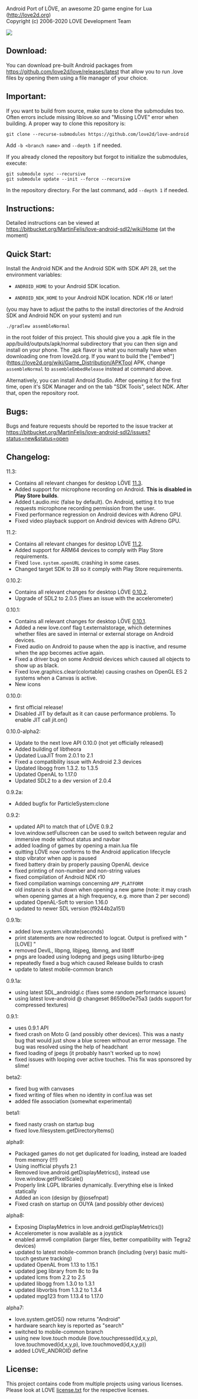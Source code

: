 Android Port of LÖVE, an awesome 2D game engine for Lua (http://love2d.org)  
Copyright (c) 2006-2020 LOVE Development Team

![](https://github.com/love2d/love-android/workflows/build/badge.svg)

Download:
---------

You can download pre-built Android packages from https://github.com/love2d/love/releases/latest that allow
you to run .love files by opening them using a file manager of your choice.

Important:
----------

If you want to build from source, make sure to clone the submodules too. Often errors include missing
liblove.so and "Missing LÖVE" error when building. A proper way to clone this repository is:

```
git clone --recurse-submodules https://github.com/love2d/love-android
```

Add `-b <branch name>` and `--depth 1` if needed.

If you already cloned the repository but forgot to initialize the submodules, execute:

```
git submodule sync --recursive
git submodule update --init --force --recursive
```

In the repository directory. For the last command, add `--depth 1` if needed.

Instructions:
-------------

Detailed instructions can be viewed at https://bitbucket.org/MartinFelis/love-android-sdl2/wiki/Home (at the moment)

Quick Start:
------------

Install the Android NDK and the Android SDK with SDK API 28, set the
environment variables:

* `ANDROID_HOME` to your Android SDK location.

* `ANDROID_NDK_HOME` to your Android NDK location. NDK r16 or later!

(you may have to adjust the paths to the install directories of the Android
SDK and Android NDK on your system) and run

```
./gradlew assembleNormal
```

in the root folder of this project. This should give you a .apk file in the app/build/outputs/apk/normal
subdirectory that you can then sign and install on your phone. The .apk flavor is what you normally have
when downloading one from love2d.org. If you want to build the ["embed"](https://love2d.org/wiki/Game_Distribution/APKTool
APK, change `assembleNormal` to `assembleEmbedRelease` instead at command above.

Alternatively, you can install Android Studio. After opening it for the first time, open it's SDK Manager
and on the tab "SDK Tools", select NDK. After that, open the repository root.

Bugs:
-----

Bugs and feature requests should be reported to the issue tracker at https://bitbucket.org/MartinFelis/love-android-sdl2/issues?status=new&status=open

Changelog:
----------

11.3:

* Contains all relevant changes for desktop LÖVE [11.3](https://love2d.org/wiki/11.3).
* Added support for microphone recording on Android. **This is disabled in Play Store builds**.
* Added t.audio.mic (false by default). On Android, setting it to true requests microphone recording permission from the user.
* Fixed performance regression on Android devices with Adreno GPU.
* Fixed video playback support on Android devices with Adreno GPU.

11.2:

* Contains all relevant changes for desktop LÖVE [11.2](https://love2d.org/wiki/11.2).
* Added support for ARM64 devices to comply with Play Store requirements.
* Fixed `love.system.openURL` crashing in some cases.
* Changed target SDK to 28 so it comply with Play Store requirements.

0.10.2:

* Contains all relevant changes for desktop LÖVE [0.10.2](https://love2d.org/wiki/0.10.2).
* Upgrade of SDL2 to 2.0.5 (fixes an issue with the accelerometer)

0.10.1:

* Contains all relevant changes for desktop LÖVE [0.10.1](https://love2d.org/wiki/0.10.1).
* Added a new love.conf flag t.externalstorage, which determines whether files are saved in internal or external storage on Android devices.
* Fixed audio on Android to pause when the app is inactive, and resume when the app becomes active again.
* Fixed a driver bug on some Android devices which caused all objects to show up as black.
* Fixed love.graphics.clear(colortable) causing crashes on OpenGL ES 2 systems when a Canvas is active.
* New icons

0.10.0:

* first official release!
* Disabled JIT by default as it can cause performance problems. To enable JIT call jit.on()

0.10.0-alpha2:

* Update to the next love API 0.10.0 (not yet officially released)
* Added building of libtheora
* Updated LuaJIT from 2.0.1 to 2.1
* Fixed a compatibility issue with Android 2.3 devices
* Updated libogg from 1.3.2. to 1.3.5
* Updated OpenAL to 1.17.0
* Updated SDL2 to a dev version of 2.0.4

0.9.2a:

* Added bugfix for ParticleSystem:clone

0.9.2:

* updated API to match that of LÖVE 0.9.2
* love.window.setFullscreen can be used to switch between regular and immersive mode without status and navbar
* added loading of games by opening a main.lua file
* quitting LÖVE now conforms to the Android application lifecycle
* stop vibrator when app is paused
* fixed battery drain by properly pausing OpenAL device
* fixed printing of non-number and non-string values
* fixed compilation of Android NDK r10
* fixed compilation warnings concerning ```APP_PLATFORM```
* old instance is shut down when opening a new game (note: it may crash when opening games at a high frequency, e.g. more than 2 per second)
* updated OpenAL-Soft to version 1.16.0
* updated to newer SDL version (f9244b2a151)

0.9.1b:

* added love.system.vibrate(seconds)
* print statements are now redirected to logcat. Output is prefixed with "[LOVE] "
* removed DevIL, libpng, libjpeg, libmng, and libtiff
* pngs are loaded using lodepng and jpegs using libturbo-jpeg
* repeatedly fixed a bug which caused Release builds to crash
* update to latest mobile-common branch

0.9.1a:

* using latest SDL\_androidgl.c (fixes some random performance issues)
* using latest love-android @ changeset 8659be0e75a3 (adds support for
	compressed textures)

0.9.1:

* uses 0.9.1 API
* fixed crash on Moto G (and possibly other devices). This was a nasty bug that would just show a blue screen without an error message. The bug was resolved using the help of headchant
* fixed loading of jpegs (it probably hasn't worked up to now)
* fixed issues with looping over active touches. This fix was sponsored by slime!

beta2:

* fixed bug with canvases
* fixed writing of files when no identity in conf.lua was set
* added file association (somewhat experimental)

beta1:

* fixed nasty crash on startup bug
* fixed love.filesystem.getDirectoryItems()

alpha9:

* Packaged games do not get duplicated for loading, instead are loaded from memory (!!!)
* Using inofficial physfs 2.1
* Removed love.android.getDisplayMetrics(), instead use love.window.getPixelScale() 
* Properly link LGPL libraries dynamically. Everything else is linked statically
* Added an icon (design by @josefnpat)
* Fixed crash on startup on OUYA (and possibly other devices)

alpha8:

* Exposing DisplayMetrics in love.android.getDisplayMetrics())
* Accelerometer is now available as a joystick
* enabled armv6 compilation (larger files, better compatibility with Tegra2 devices)
* updated to latest mobile-common branch (including (very) basic multi-touch gesture tracking)
* updated OpenAL from 1.13 to 1.15.1
* updated jpeg library from 8c to 9a
* updated lcms from 2.2 to 2.5
* updated libogg from 1.3.0 to 1.3.1
* updated libvorbis from 1.3.2 to 1.3.4
* updated mpg123 from 1.13.4 to 1.17.0

alpha7:

* love.system.getOS() now returns "Android"
* hardware search key is reported as "search"
* switched to mobile-common branch
* using new love.touch module (love.touchpressed(id,x,y,p), love.touchmoved(id,x,y,p), love.touchmoved(id,x,y,p))
* added LOVE_ANDROID define

License:
--------

This project contains code from multiple projects using various licenses. Please look at LOVE
[license.txt](https://github.com/love2d/love/blob/master/license.txt) for the respective licenses.

